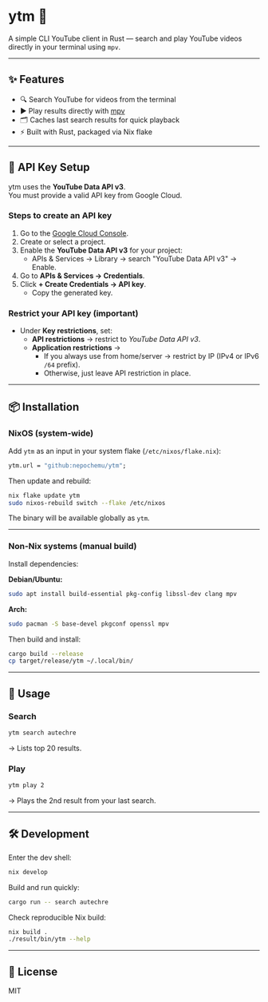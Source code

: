 # ytm 🎵

A simple CLI YouTube client in Rust — search and play YouTube videos directly in your terminal using `mpv`.

---

## ✨ Features

- 🔍 Search YouTube for videos from the terminal
- ▶️ Play results directly with [mpv](https://mpv.io/)
- 🗂 Caches last search results for quick playback
- ⚡ Built with Rust, packaged via Nix flake

---

## 🔑 API Key Setup

ytm uses the **YouTube Data API v3**.  
You must provide a valid API key from Google Cloud.

### Steps to create an API key

1. Go to the [Google Cloud Console](https://console.cloud.google.com/).  
2. Create or select a project.  
3. Enable the **YouTube Data API v3** for your project:
   - APIs & Services → Library → search "YouTube Data API v3" → Enable.
4. Go to **APIs & Services → Credentials**.  
5. Click **+ Create Credentials → API key**.  
   - Copy the generated key.

### Restrict your API key (important)

- Under **Key restrictions**, set:
  - **API restrictions** → restrict to *YouTube Data API v3*.  
  - **Application restrictions** →  
    - If you always use from home/server → restrict by IP (IPv4 or IPv6 `/64` prefix).  
    - Otherwise, just leave API restriction in place.  


---

## 📦 Installation

### NixOS (system-wide)

Add `ytm` as an input in your system flake (`/etc/nixos/flake.nix`):

```nix
ytm.url = "github:nepochemu/ytm";
```

Then update and rebuild:

```bash
nix flake update ytm
sudo nixos-rebuild switch --flake /etc/nixos
```

The binary will be available globally as `ytm`.

---

### Non-Nix systems (manual build)

Install dependencies:

**Debian/Ubuntu:**

```bash
sudo apt install build-essential pkg-config libssl-dev clang mpv
```

**Arch:**

```bash
sudo pacman -S base-devel pkgconf openssl mpv
```

Then build and install:

```bash
cargo build --release
cp target/release/ytm ~/.local/bin/
```

---

## 🚀 Usage

### Search

```bash
ytm search autechre
```

→ Lists top 20 results.

### Play

```bash
ytm play 2
```

→ Plays the 2nd result from your last search.

---

## 🛠 Development

Enter the dev shell:

```bash
nix develop
```

Build and run quickly:

```bash
cargo run -- search autechre
```

Check reproducible Nix build:

```bash
nix build .
./result/bin/ytm --help
```

---

## 📜 License

MIT
